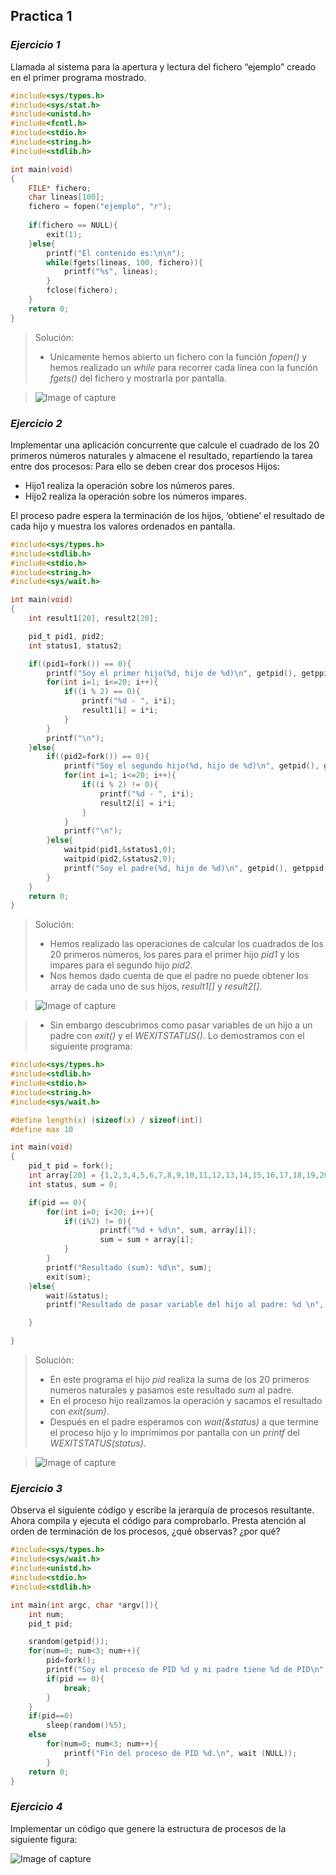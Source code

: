 ## Practica 1
### *Ejercicio 1*

Llamada al sistema para la apertura y lectura del fichero “ejemplo” creado en el primer
programa mostrado.

```c
#include<sys/types.h>
#include<sys/stat.h>
#include<unistd.h>
#include<fcntl.h>
#include<stdio.h>
#include<string.h>
#include<stdlib.h>

int main(void)
{
	FILE* fichero;
	char lineas[100];
	fichero = fopen("ejemplo", "r");
	
	if(fichero == NULL){
		exit(1);
	}else{
		printf("El contenido es:\n\n");
		while(fgets(lineas, 100, fichero)){
			printf("%s", lineas);
		}
		fclose(fichero);
	}
	return 0;
}
```

> Solución:
>- Unicamente hemos abierto un fichero con la función *fopen()* y hemos realizado un *while* para recorrer cada linea con la función *fgets()* del fichero y mostrarla por pantalla.

> ![Image of capture](https://raw.githubusercontent.com/JGilR/Sistemas_Operativos/main/Practica1/Exit_ejercicio1.png)


### *Ejercicio 2*

Implementar una aplicación concurrente que calcule el cuadrado de los 20 primeros
números naturales y almacene el resultado, repartiendo la tarea entre dos procesos:
Para ello se deben crear dos procesos Hijos: 
- Hijo1 realiza la operación sobre los números pares. 
- Hijo2 realiza la operación sobre los números impares. 

El proceso padre espera la terminación de los hijos, ‘obtiene’ el resultado de cada hijo
y muestra los valores ordenados en pantalla.

```c
#include<sys/types.h>
#include<stdlib.h>
#include<stdio.h>
#include<string.h>
#include<sys/wait.h>

int main(void)
{
    int result1[20], result2[20];

    pid_t pid1, pid2;
    int status1, status2;

    if((pid1=fork()) == 0){
        printf("Soy el primer hijo(%d, hijo de %d)\n", getpid(), getppid());
        for(int i=1; i<=20; i++){
            if((i % 2) == 0){
                printf("%d - ", i*i);
                result1[i] = i*i;
            }
        }
        printf("\n");
    }else{
        if((pid2=fork()) == 0){
            printf("Soy el segundo hijo(%d, hijo de %d)\n", getpid(), getppid());
            for(int i=1; i<=20; i++){
                if((i % 2) != 0){
                    printf("%d - ", i*i);
                    result2[i] = i*i;
                }
            }
            printf("\n");
        }else{
            waitpid(pid1,&status1,0);
            waitpid(pid2,&status2,0);
            printf("Soy el padre(%d, hijo de %d)\n", getpid(), getppid());
        }
    }
    return 0;
}
```
> Solución:
>- Hemos realizado las operaciones de calcular los cuadrados de los 20 primeros números, los pares para el primer hijo *pid1* y los impares para el segundo hijo *pid2*.
>- Nos hemos dado cuenta de que el padre no puede obtener los array de cada uno de sus hijos, *result1[]* y *result2[]*.

> ![Image of capture](https://raw.githubusercontent.com/JGilR/Sistemas_Operativos/main/Practica1/Exit_ejercicio2_test.png)

>- Sin embargo descubrimos como pasar variables de un hijo a un padre con *exit()* y el *WEXITSTATUS()*. Lo demostramos con el siguiente programa:


```c
#include<sys/types.h>
#include<stdlib.h>
#include<stdio.h>
#include<string.h>
#include<sys/wait.h>

#define length(x) (sizeof(x) / sizeof(int))
#define max 10

int main(void)
{
	pid_t pid = fork();
	int array[20] = {1,2,3,4,5,6,7,8,9,10,11,12,13,14,15,16,17,18,19,20};
	int status, sum = 0;

	if(pid == 0){
		for(int i=0; i<20; i++){
			if((i%2) != 0){
					printf("%d + %d\n", sum, array[i]);
					sum = sum + array[i];
			}
		}
		printf("Resultado (sum): %d\n", sum);
		exit(sum);
	}else{
		wait(&status);
		printf("Resultado de pasar variable del hijo al padre: %d \n", WEXITSTATUS(status));

	}

}

```
> Solución:
>- En este programa el hijo *pid* realiza la suma de los 20 primeros numeros naturales y pasamos este resultado *sum* al padre.
>- En el proceso hijo realizamos la operación y sacamos el resultado con *exit(sum)*.
>- Después en el padre esperamos con *wait(&status)* a que termine el proceso hijo y lo imprimimos por pantalla con un *printf* del *WEXITSTATUS(status)*.

> ![Image of capture](https://raw.githubusercontent.com/JGilR/Sistemas_Operativos/main/Practica1/Exit_ejercicio2.png)


### *Ejercicio 3*

Observa el siguiente código y escribe la jerarquía de procesos resultante. Ahora
compila y ejecuta el código para comprobarlo. Presta atención al orden de terminación
de los procesos, ¿qué observas? ¿por qué?

```c
#include<sys/types.h>
#include<sys/wait.h>
#include<unistd.h>
#include<stdio.h>
#include<stdlib.h>

int main(int argc, char *argv[]){
	int num;
	pid_t pid;

	srandom(getpid());
	for(num=0; num<3; num++){
		pid=fork();
		printf("Soy el proceso de PID %d y mi padre tiene %d de PID\n", getpid(), getppid());
		if(pid == 0){
			break;
		}
	}
	if(pid==0) 
		sleep(random()%5);
	else 
		for(num=0; num<3; num++){
			printf("Fin del proceso de PID %d.\n", wait (NULL));
		}
	return 0;
}
```

### *Ejercicio 4*

Implementar un código que genere la estructura de procesos de la siguiente figura:

![Image of capture](https://raw.githubusercontent.com/JGilR/Sistemas_Operativos/main/Practica1/Captura.PNG)
